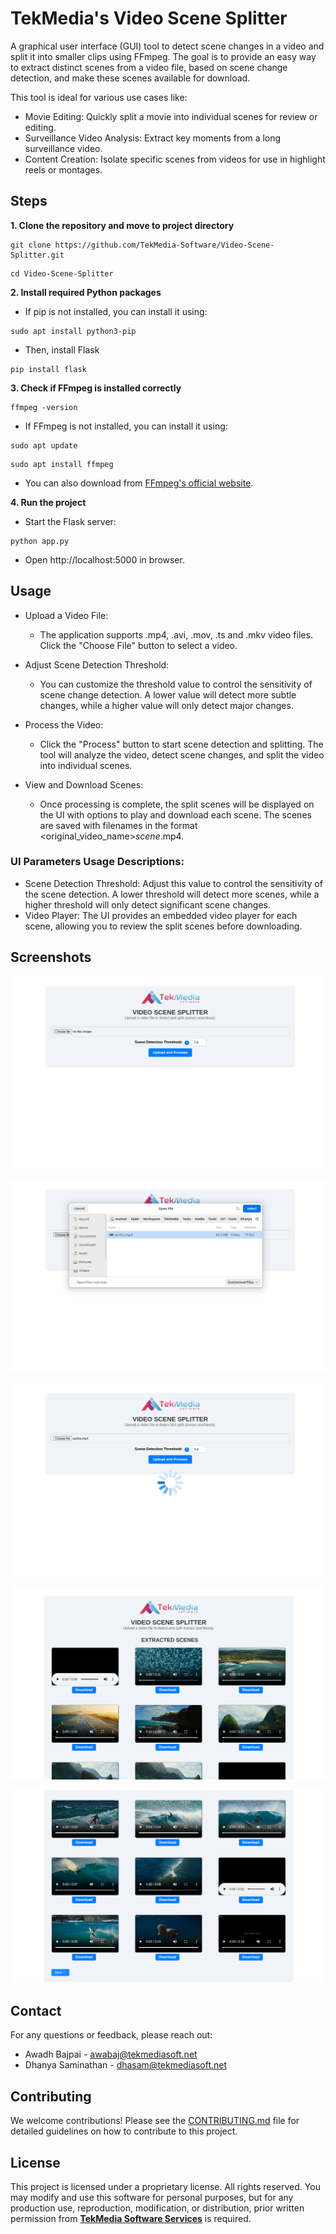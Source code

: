 # TekMedia's Video Scene Splitter

A graphical user interface (GUI) tool to detect scene changes in a video and split it into smaller clips using FFmpeg. The goal is to provide an easy way to extract distinct scenes from a video file, based on scene change detection, and make these scenes available for download.

This tool is ideal for various use cases like:

- Movie Editing: Quickly split a movie into individual scenes for review or editing.
- Surveillance Video Analysis: Extract key moments from a long surveillance video.
- Content Creation: Isolate specific scenes from videos for use in highlight reels or montages.


## Steps

**1. Clone the repository and move to project directory**
 
```
git clone https://github.com/TekMedia-Software/Video-Scene-Splitter.git
```
```
cd Video-Scene-Splitter
```


**2. Install required Python packages**
 
- If pip is not installed, you can install it using:
```
sudo apt install python3-pip
```

- Then, install Flask
```        	
pip install flask
```
 

**3. Check if FFmpeg is installed correctly**

```        
ffmpeg -version
```
      
- If FFmpeg is not installed, you can install it using:
```	
sudo apt update
```
```
sudo apt install ffmpeg
```
- You can also download from [FFmpeg's official website](https://www.ffmpeg.org/download.html).

      
**4. Run the project**

- Start the Flask server:
```
python app.py
```     

- Open http://localhost:5000 in browser.      


## Usage

- Upload a Video File:
  - The application supports .mp4, .avi, .mov, .ts and .mkv video files. Click the "Choose File" button to select a video.

- Adjust Scene Detection Threshold:
  - You can customize the threshold value to control the sensitivity of scene change detection. A lower value will detect more subtle changes, while a higher value will only detect major changes.

- Process the Video:
  - Click the "Process" button to start scene detection and splitting. The tool will analyze the video, detect scene changes, and split the video into individual scenes.

- View and Download Scenes:

  - Once processing is complete, the split scenes will be displayed on the UI with options to play and download each scene. The scenes are saved with filenames in the format <original_video_name>_scene_<number>.mp4.
	
### UI Parameters Usage Descriptions:

  - Scene Detection Threshold: Adjust this value to control the sensitivity of the scene detection. A lower threshold will detect more scenes, while a higher threshold will only detect significant scene changes.
  - Video Player: The UI provides an embedded video player for each scene, allowing you to review the split scenes before downloading.


## Screenshots

![Sample Screenshot 1](screenshots/1.png)

![Sample Screenshot 2](screenshots/2.png)

![Sample Screenshot 3](screenshots/3.png)

![Sample Screenshot 4](screenshots/4.png)

![Sample Screenshot 5](screenshots/5.png)


## Contact 

For any questions or feedback, please reach out:

- Awadh Bajpai - [awabaj@tekmediasoft.net](mailto:awabaj@tekmediasoft.net)
- Dhanya Saminathan - [dhasam@tekmediasoft.net](mailto:dhasam@tekmediasoft.net)


## Contributing

We welcome contributions! Please see the [CONTRIBUTING.md](CONTRIBUTING.md) file for detailed guidelines on how to contribute to this project.

## License

This project is licensed under a proprietary license. All rights reserved. You may modify and use this software for personal purposes, but for any production use, reproduction, modification, or distribution, prior written permission from [**TekMedia Software Services**](https://tekmediasoft.com) is required.
